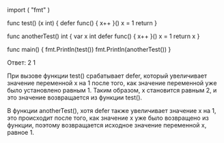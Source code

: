 import (
    "fmt"
)
 
func test() (x int) {
    defer func() {
        x++
    }()
    x = 1
    return
}
 
 
func anotherTest() int {
    var x int
    defer func() {
        x++
    }()
    x = 1
    return x
}
 
 
func main() {
    fmt.Println(test())
    fmt.Println(anotherTest())
}

Ответ: 2 1

При вызове функции test() срабатывает defer, который увеличивает значение переменной x на 1 после того, как значение переменной уже было установлено равным 1. Таким образом, x становится равным 2, и это значение возвращается из функции test().

В функции anotherTest(), хотя defer также увеличивает значение x на 1, это происходит после того, как значение x уже было возвращено из функции, поэтому возвращается исходное значение переменной x, равное 1.